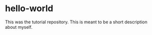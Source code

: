 # hello-world
This was the tutorial repository.
This is meant to be a short description about myself. 
